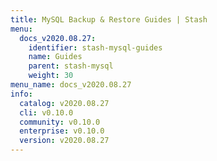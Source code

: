 ```yaml
---
title: MySQL Backup & Restore Guides | Stash
menu:
  docs_v2020.08.27:
    identifier: stash-mysql-guides
    name: Guides
    parent: stash-mysql
    weight: 30
menu_name: docs_v2020.08.27
info:
  catalog: v2020.08.27
  cli: v0.10.0
  community: v0.10.0
  enterprise: v0.10.0
  version: v2020.08.27
---
```


